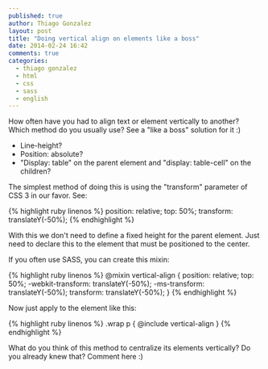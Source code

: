 ```yaml
---
published: true
author: Thiago Gonzalez
layout: post
title: "Doing vertical align on elements like a boss"
date: 2014-02-24 16:42
comments: true
categories:
  - thiago gonzalez
  - html
  - css
  - sass
  - english
---
```


How often have you had to align text or element vertically to another? Which method do you usually use? See a "like a boss" solution for it :)

<!--more-->

- Line-height?
- Position: absolute?
- "Display: table" on the parent element and "display: table-cell" on the children?

The simplest method of doing this is using the "transform" parameter of CSS 3 in our favor. See:

{% highlight ruby linenos %}
position: relative;
top: 50%;
transform: translateY(-50%);
{% endhighlight %}

With this we don't need to define a fixed height for the parent element. Just need to declare this to the element that must be positioned to the center.

If you often use SASS, you can create this mixin:

{% highlight ruby linenos %}
@mixin vertical-align {
  position: relative;
  top: 50%;
  -webkit-transform: translateY(-50%);
  -ms-transform: translateY(-50%);
  transform: translateY(-50%);
}
{% endhighlight %}

Now just apply to the element like this:

{% highlight ruby linenos %}
.wrap p { @include vertical-align }
{% endhighlight %}

What do you think of this method to centralize its elements vertically? Do you already knew that? Comment here :)
